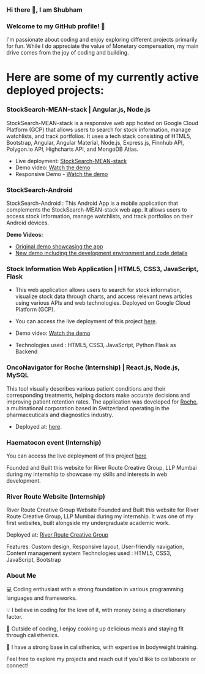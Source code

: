 ### Hi there 👋, I am Shubham

### Welcome to my GitHub profile! 👋
I'm passionate about coding and enjoy exploring different projects primarily for fun. While I do appreciate the value of Monetary compensation, my main drive comes from the joy of coding and building.

# Here are some of my currently active deployed projects:

### StockSearch-MEAN-stack | Angular.js, Node.js

StockSearch-MEAN-stack is a responsive web app hosted on Google Cloud Platform (GCP) that allows users to search for stock information, manage watchlists, and track portfolios. 
It uses a tech stack consisting of HTML5, Bootstrap, Angular, Angular Material, Node.js, Express.js, Finnhub API, Polygon.io API, Highcharts API, and MongoDB Atlas.

- Live deployment: [StockSearch-MEAN-stack](https://shubhie22.wm.r.appspot.com/)
- Demo video: [Watch the demo](https://drive.google.com/file/d/1mWc04X7vy8GwKkTgFgsLHIKvuCygMoro/view?usp=sharing)
- Responsive Demo - [Watch the demo](https://drive.google.com/file/d/17z5bImuNK6So0WQ0mdNiFz0bGUj-sEZR/view?usp=sharing)


### StockSearch-Android
StockSearch-Android : This Android App is a mobile application that complements the StockSearch-MEAN-stack web app.
It allows users to access stock information, manage watchlists, and track portfolios on their Android devices. 

**Demo Videos:**
- [Original demo showcasing the app](https://drive.google.com/file/d/1QR7oBQsvEGCKmPzjUmlVBwrVjbzIpyeZ/view?usp=sharing)
- [New demo including the development environment and code details](https://drive.google.com/file/d/17VpNRr8luGHnrI63ozan7Q-B3a25TMIK/view?usp=sharing)

### Stock Information Web Application | HTML5, CSS3, JavaScript, Flask
- This web application allows users to search for stock information, visualize stock data through charts, and access relevant news articles using various APIs and web technologies. Deployed on Google Cloud Platform (GCP).
  
- You can access the live deployment of this project [here](https://shubh22022001.wm.r.appspot.com/).
  
- Demo video: [Watch the demo](https://drive.google.com/file/d/12Pmdc2FXQZTXS3JNwTU16ug1YSArIrwz/view?usp=sharing)

- Technologies used : HTML5, CSS3, JavaScript, Python Flask as Backend

### OncoNavigator for Roche (Internship) | React.js, Node.js, MySQL
This tool visually describes various patient conditions and their corresponding treatments, helping doctors make accurate decisions and improving patient retention rates. 
The application was developed for [Roche](https://www.roche.com/), a multinational corporation based in Switzerland operating in the pharmaceuticals and diagnostics industry. 

- Deployed at: [here](https://test.onconavigator.in/).


### Haematocon event (Internship)
You can access the live deployment of this project [here](https://haematocon2023.com/) 

Founded and Built this website for River Route Creative Group, LLP Mumbai during my internship to showcase my skills and interests in web development.

### River Route Website (Internship)
River Route Creative Group Website
Founded and Built this website for River Route Creative Group, LLP Mumbai during my internship. It was one of my first websites, built alongside my undergraduate academic work.

Deployed at: [River Route Creative Group](https://www.riverroute.in/)

Features: Custom design, Responsive layout, User-friendly navigation, Content management system
Technologies used :  HTML5, CSS3, JavaScript, Bootstrap

### About Me
💻 Coding enthusiast with a strong foundation in various programming languages and frameworks.


💡 I believe in coding for the love of it, with money being a discretionary factor.


🥑 Outside of coding, I enjoy cooking up delicious meals and staying fit through calisthenics.


💪 I have a strong base in calisthenics, with expertise in bodyweight training.


Feel free to explore my projects and reach out if you'd like to collaborate or connect!
